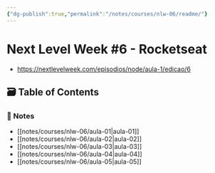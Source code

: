 ```yaml
---
{"dg-publish":true,"permalink":"/notes/courses/nlw-06/readme/"}
---
```

# Next Level Week #6 - Rocketseat

- <https://nextlevelweek.com/episodios/node/aula-1/edicao/6>

## 🗃️ Table of Contents

### 📝 Notes

- [[notes/courses/nlw-06/aula-01|aula-01]]
- [[notes/courses/nlw-06/aula-02|aula-02]]
- [[notes/courses/nlw-06/aula-03|aula-03]]
- [[notes/courses/nlw-06/aula-04|aula-04]]
- [[notes/courses/nlw-06/aula-05|aula-05]]
